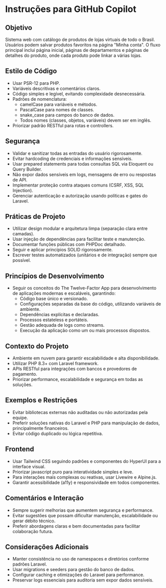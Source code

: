 # Instruções para GitHub Copilot

## Objetivo
Sistema web com catálogo de produtos de lojas virtuais de todo o Brasil. Usuários podem salvar produtos favoritos na página "Minha conta". O fluxo principal inclui página inicial, páginas de departamentos e páginas de detalhes do produto, onde cada produto pode linkar a várias lojas.

## Estilo de Código
- Usar PSR-12 para PHP.
- Variáveis descritivas e comentários claros.
- Código simples e legível, evitando complexidade desnecessária.
- Padrões de nomenclatura:
  - camelCase para variáveis e métodos.
  - PascalCase para nomes de classes.
  - snake_case para campos do banco de dados.
  - Todos nomes (classes, objetos, variáveis) devem ser em inglês.
- Priorizar padrão RESTful para rotas e controllers.

## Segurança
- Validar e sanitizar todas as entradas do usuário rigorosamente.
- Evitar hardcoding de credenciais e informações sensíveis.
- Usar prepared statements para todas consultas SQL via Eloquent ou Query Builder.
- Não expor dados sensíveis em logs, mensagens de erro ou respostas de API.
- Implementar proteção contra ataques comuns (CSRF, XSS, SQL Injection).
- Gerenciar autenticação e autorização usando políticas e gates do Laravel.

## Práticas de Projeto
- Utilizar design modular e arquitetura limpa (separação clara entre camadas).
- Usar injeção de dependências para facilitar teste e manutenção.
- Documentar funções públicas com PHPDoc detalhado.
- Seguir e aplicar princípios SOLID rigorosamente.
- Escrever testes automatizados (unitários e de integração) sempre que possível.

## Princípios de Desenvolvimento
- Seguir os conceitos do The Twelve-Factor App para desenvolvimento de aplicações modernas e escaláveis, garantindo:
  - Código base único e versionado.
  - Configurações separadas da base do código, utilizando variáveis de ambiente.
  - Dependências explícitas e declaradas.
  - Processos estateless e portáteis.
  - Gestão adequada de logs como streams.
  - Execução da aplicação como um ou mais processos dispostos.

## Contexto do Projeto
- Ambiente em nuvem para garantir escalabilidade e alta disponibilidade.
- Utilizar PHP 8.3+ com Laravel framework.
- APIs RESTful para integrações com bancos e provedores de pagamento.
- Priorizar performance, escalabilidade e segurança em todas as soluções.

## Exemplos e Restrições
- Evitar bibliotecas externas não auditadas ou não autorizadas pela equipe.
- Preferir soluções nativas do Laravel e PHP para manipulação de dados, principalmente financeiros.
- Evitar código duplicado ou lógica repetitiva.

## Frontend
- Usar Tailwind CSS seguindo padrões e componentes do HyperUI para a interface visual.
- Priorizar javascript puro para interatividade simples e leve.
- Para interações mais complexas ou reativas, usar Livewire e Alpine.js.
- Garantir acessibilidade (a11y) e responsividade em todos componentes.

## Comentários e Interação
- Sempre sugerir melhorias que aumentem segurança e performance.
- Evitar sugestões que possam dificultar manutenção, escalabilidade ou gerar débito técnico.
- Preferir abordagens claras e bem documentadas para facilitar colaboração futura.

## Considerações Adicionais
- Manter consistência no uso de namespaces e diretórios conforme padrões Laravel.
- Usar migrations e seeders para gestão do banco de dados.
- Configurar caching e otimizações do Laravel para performance.
- Preservar logs essenciais para auditoria sem expor dados sensíveis.